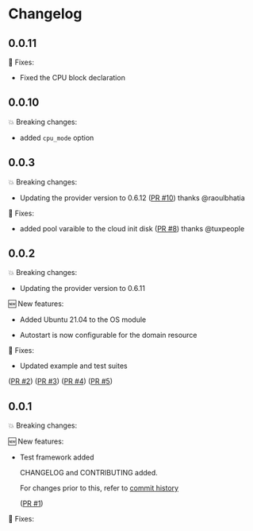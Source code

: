 # Changelog

## 0.0.11

🔧 Fixes:

- Fixed the CPU block declaration

## 0.0.10

💥 Breaking changes:
- added `cpu_mode` option

## 0.0.3

💥 Breaking changes:
- Updating the provider version to 0.6.12 ([PR #10](https://github.com/srb3/terraform-libvirt-domain/pull/10))
  thanks @raoulbhatia

🔧 Fixes:
- added pool varaible to the cloud init disk ([PR #8](https://github.com/srb3/terraform-libvirt-domain/pull/8))
  thanks @tuxpeople

## 0.0.2

💥 Breaking changes:

- Updating the provider version to 0.6.11

🆕 New features:

- Added Ubuntu 21.04 to the OS module

- Autostart is now configurable for the domain resource

🔧 Fixes:

- Updated example and test suites

([PR #2](https://github.com/srb3/terraform-libvirt-domain/pull/2))
([PR #3](https://github.com/srb3/terraform-libvirt-domain/pull/3))
([PR #4](https://github.com/srb3/terraform-libvirt-domain/pull/4))
([PR #5](https://github.com/srb3/terraform-libvirt-domain/pull/5))


## 0.0.1

💥 Breaking changes:

🆕 New features:

- Test framework added

  CHANGELOG and CONTRIBUTING added.

  For changes prior to this, refer to [commit history](https://github.com/srb3/terraform-libvirt-domain/commits/main)

  ([PR #1](https://github.com/srb3/terraform-libvirt-domain/pull/1))

🔧 Fixes:
